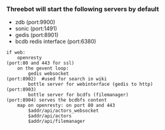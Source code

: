 


### Threebot will start the following servers by default

- zdb                                         (port:9900)
- sonic                                       (port:1491)
- gedis                                       (port:8901)
- bcdb redis interface                       (port:6380)

```
if web:
    openresty                                                   (port:80 and 443 for ssl)
    on the gevent loop:
        gedis websocket                                         (port:8902)  #used for search in wiki
        bottle server for webinterface (gedis to http)          (port:8903)
        bottle server for bcdfs (filemanager)                   (port:8904) serves the bcdbfs content
    map on openresty: on port 80 and 443
        $addr/api/actors_websocket
        $addr/api/actors
        $addr/api/filemanager
```